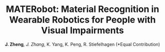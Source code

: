 ---
title: "MATERobot: Material Recognition in Wearable Robotics for People with Visual Impairments"
author: '<b>J. Zheng</b>*, J. Zhang*, K. Yang, K. Peng, R. Stiefelhagen (*Equal Contribution)'
venue: 'preprint: arXiv'
github: 'https://github.com/JunweiZheng93/MATERobot'
paperurl: 'https://arxiv.org/pdf/2302.14595.pdf'
link: 'https://junweizheng93.github.io/publications/MATERobot/MATERobot.html'
---